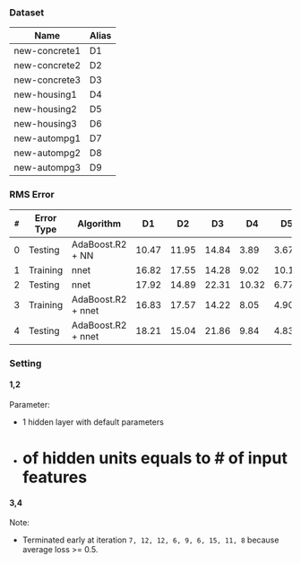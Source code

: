 ### Dataset
Name          | Alias
--------------|--------
new-concrete1 | D1
new-concrete2 | D2
new-concrete3 | D3
new-housing1  | D4
new-housing2  | D5
new-housing3  | D6
new-autompg1  | D7
new-autompg2  | D8
new-autompg3  | D9

### RMS Error
`#` | Error Type | Algorithm | D1 | D2 | D3 | D4 | D5 | D6 | D7 | D8 | D9
----|------------|-----------|----|----|----|----|----|----|----|----|----
0   | Testing    | AdaBoost.R2 + NN | 10.47 | 11.95 | 14.84 | 3.89 | 3.67 | 7.54 | 2.76 | 3.55 | 5.17
1   | Training   | nnet | 16.82 | 17.55 | 14.28 | 9.02 | 10.19 | 4.61 | 7.63 | 8.32 | 6.31
2   | Testing    | nnet | 17.92 | 14.89 | 22.31 | 10.32 | 6.77 | 10.35 | 9.08 | 6.70 | 11.46
3   | Training   | AdaBoost.R2 + nnet | 16.83 | 17.57 | 14.22 | 8.05 | 4.90 | 7.20 | 7.66 | 8.35 | 6.35
4   | Testing    | AdaBoost.R2 + nnet | 18.21 | 15.04 | 21.86 | 9.84 | 4.83 | 12.62 | 9.66 | 6.75 | 10.86

### Setting
#### 1,2
Parameter: 
- 1 hidden layer with default parameters
- # of hidden units equals to # of input features

#### 3,4
Note:
- Terminated early at iteration `7, 12, 12, 6, 9, 6, 15, 11, 8` because average loss >= 0.5.
